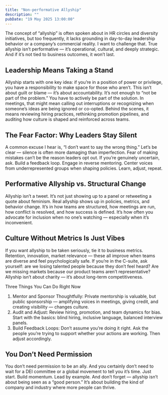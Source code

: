 ```yaml
---
title: "Non-performative Allyship"
description: ""
pubDate: "19 May 2025 13:00:00"
---
```


The concept of “allyship” is often spoken about in HR circles and diversity initiatives, but too frequently, it lacks grounding in day-to-day leadership behavior or a company’s commercial reality. I want to challenge that. True allyship isn’t performative — it’s operational, cultural, and deeply strategic. And if it’s not tied to business outcomes, it won’t last.

## Leadership Means Taking a Stand

Allyship starts with one key idea: if you’re in a position of power or privilege, you have a responsibility to make space for those who aren’t. This isn’t about guilt or blame — it’s about accountability. It’s not enough to “not be part of the problem.” You have to actively be part of the solution. In meetings, that might mean calling out interruptions or recognizing when someone’s ideas are being ignored or co-opted. Behind the scenes, it means reviewing hiring practices, rethinking promotion pipelines, and auditing how culture is shaped and reinforced across teams.

## The Fear Factor: Why Leaders Stay Silent

A common excuse I hear is, “I don’t want to say the wrong thing.” Let’s be clear — silence is often more damaging than imperfection. Fear of making mistakes can’t be the reason leaders opt out. If you’re genuinely uncertain, ask. Build a feedback loop. Engage in reverse mentoring. Center voices from underrepresented groups when shaping policies. Learn, adjust, repeat.

## Performative Allyship vs. Structural Change

Allyship isn’t a tweet. It’s not just showing up to a panel or retweeting a quote about feminism. Real allyship shows up in policies, metrics, and behavior change. It’s in how teams are structured, how meetings are run, how conflict is resolved, and how success is defined. It’s how often you advocate for inclusion when no one’s watching — especially when it’s inconvenient.

## Culture Without Metrics Is Just Vibes

If you want allyship to be taken seriously, tie it to business metrics. Retention, innovation, market relevance — these all improve when teams are diverse and feel psychologically safe. If you’re in the C-suite, ask yourself: are we losing talented people because they don’t feel heard? Are we missing markets because our product teams aren’t representative? Allyship isn’t about charity — it’s about long-term competitiveness.

Three Things You Can Do Right Now

1.	Mentor and Sponsor Thoughtfully: Private mentorship is valuable, but public sponsorship — amplifying voices in meetings, giving credit, and creating visibility — changes culture.
1.	Audit and Adjust: Review hiring, promotion, and team dynamics for bias. Start with the basics: blind hiring, inclusive language, balanced interview panels.
1.	Build Feedback Loops: Don’t assume you’re doing it right. Ask the people you’re trying to support whether your actions are working. Then adjust accordingly.

## You Don’t Need Permission

You don’t need permission to be an ally. And you certainly don’t need to wait for a DEI committee or a global movement to tell you it’s time. Just start. Build momentum. Lead by example. And don’t forget — allyship isn’t about being seen as a “good person.” It’s about building the kind of company and industry where more people can thrive.
